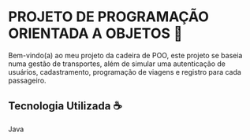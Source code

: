 # PROJETO DE PROGRAMAÇÃO ORIENTADA A OBJETOS 📜

Bem-vindo(a) ao meu projeto da cadeira de POO, este projeto se baseia numa gestão de transportes, além de simular uma autenticação de usuários, cadastramento, programação de viagens e registro para cada passageiro.

## Tecnologia Utilizada ☕️
Java
